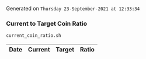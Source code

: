 Generated on `Thursday 23-September-2021 at 12:33:34`

### Current to Target Coin Ratio
`current_coin_ratio.sh`

Date|Current|Target|Ratio
---|---|---|---
